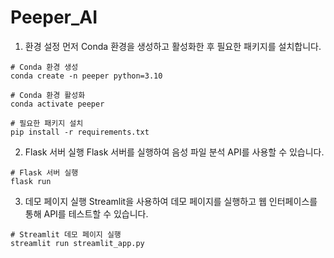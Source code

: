 # Peeper_AI

1. 환경 설정
먼저 Conda 환경을 생성하고 활성화한 후 필요한 패키지를 설치합니다.

```
# Conda 환경 생성
conda create -n peeper python=3.10

# Conda 환경 활성화
conda activate peeper

# 필요한 패키지 설치
pip install -r requirements.txt
```

2. Flask 서버 실행
Flask 서버를 실행하여 음성 파일 분석 API를 사용할 수 있습니다.

```
# Flask 서버 실행
flask run
```

3. 데모 페이지 실행
Streamlit을 사용하여 데모 페이지를 실행하고 웹 인터페이스를 통해 API를 테스트할 수 있습니다.

```
# Streamlit 데모 페이지 실행
streamlit run streamlit_app.py
```
